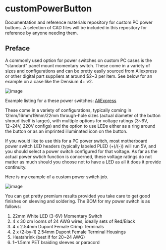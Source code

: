 # customPowerButton
Documentation and reference materials repository for custom PC power buttons.
A selection of CAD files will be included in this repository for reference by anyone needing them. 

## Preface
A commonly used option for power switches on custom PC cases is the "standard" panel mount momentary switch. These come in a variety of sizes and configurations and can be pretty easily sourced from Aliexpress or other digital part suppliers at around $2~3 per item. See below for an example on a case like the Densium 4+ v2.

![image](https://github.com/user-attachments/assets/96380f0e-78b9-4097-b69c-2f4523d061ac)

Example listing for a these power switches:
[AliExpress](https://www.aliexpress.com/item/3256803741764864.html)

These come in a variety of configurations, typically coming in 12mm/16mm/19mm/22mm through-hole sizes (actual diameter of the button shroud itself is larger), with multiple options for voltage ratings (3~6V, 12~24V, 220V configs) and the option to use LEDs either as a ring around the button or as an imprinted illuminated icon on the button.

If you would like to use this for a PC power switch, most motherboard power switch LED headers (typically labeled PLED (+)/(-)) will run 5V, and you should select a power switch configured for that voltage. As far as the actual power swtich function is concerned, these voltage ratings do not matter as much should you choose not to have a LED as all it does it provide continuity.

Here is my example of a custom power switch job. 

![image](https://github.com/user-attachments/assets/2887e169-5c76-4751-83a9-f75f9cc3d41c)

You can get pretty premium results provided you take care to get good finishes on sleeving and soldering. The BOM for my power switch is as follows:
1. 22mm White LED (3-6V) Momentary Switch
2. 4 x 30 cm looms of 24 AWG wires, ideally sets of Red/Black
3. 4 x 2.54mm Dupont Female Crimp Terminals
4. 2 x (2-by-1) 2.54mm Dupont Female Terminal Housings
5. Heatshrink (best if for 20~24 AWG)
6. 1~1.5mm PET braiding sleeves or paracord
